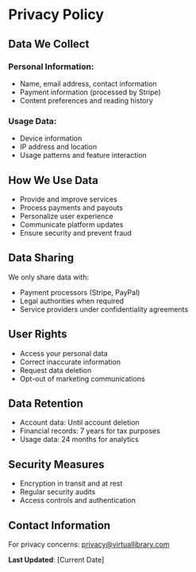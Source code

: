 # Privacy Policy

## Data We Collect
### Personal Information:
- Name, email address, contact information
- Payment information (processed by Stripe)
- Content preferences and reading history

### Usage Data:
- Device information
- IP address and location
- Usage patterns and feature interaction

## How We Use Data
- Provide and improve services
- Process payments and payouts
- Personalize user experience
- Communicate platform updates
- Ensure security and prevent fraud

## Data Sharing
We only share data with:
- Payment processors (Stripe, PayPal)
- Legal authorities when required
- Service providers under confidentiality agreements

## User Rights
- Access your personal data
- Correct inaccurate information
- Request data deletion
- Opt-out of marketing communications

## Data Retention
- Account data: Until account deletion
- Financial records: 7 years for tax purposes
- Usage data: 24 months for analytics

## Security Measures
- Encryption in transit and at rest
- Regular security audits
- Access controls and authentication

## Contact Information
For privacy concerns: privacy@virtuallibrary.com

**Last Updated**: [Current Date]